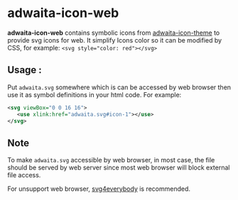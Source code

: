 # adwaita-icon-web

**adwaita-icon-web** contains symbolic icons from <a href="https://gitlab.gnome.org/GNOME/adwaita-icon-theme">adwaita-icon-theme</a> to provide svg icons for web. It simplify Icons color so it can be modified by CSS, for example: `<svg style="color: red"></svg>`

## Usage :

Put `adwaita.svg` somewhere which is can be accessed by web browser then use it as symbol definitions in your html code. For example:

```xml
<svg viewBox="0 0 16 16">
   <use xlink:href="adwaita.svg#icon-1"></use>
</svg>
```

## Note

To make `adwaita.svg` accessible by web browser, in most case, the file should be served by web server since most web browser will block external file access.

For unsupport web browser, <a href="https://github.com/jonathantneal/svg4everybody">svg4everybody</a> is recommended.


